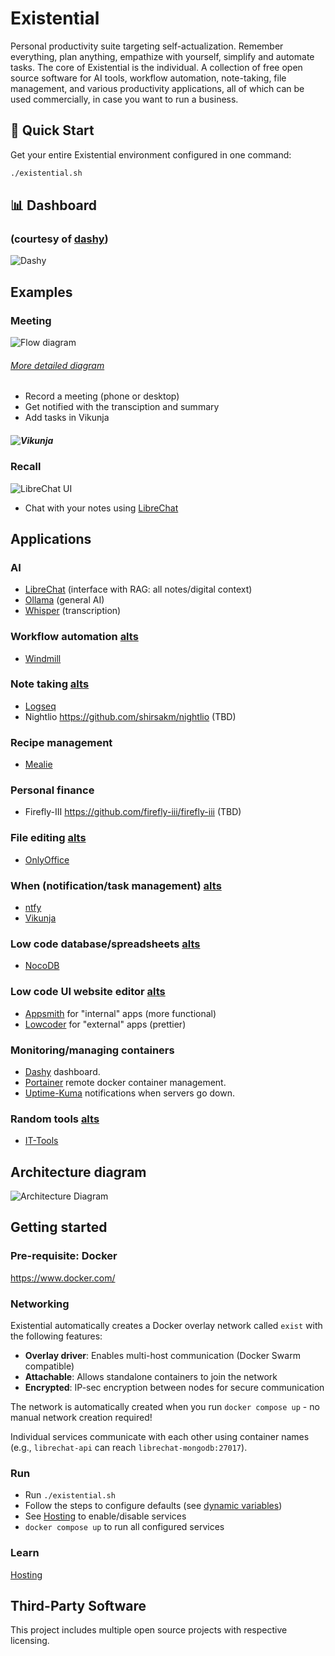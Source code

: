 # Existential

Personal productivity suite targeting self-actualization. Remember everything, plan anything, empathize with yourself, simplify and automate tasks. The core of Existential is the individual. A collection of free open source software for AI tools, workflow automation, note-taking, file management, and various productivity applications, all of which can be used commercially, in case you want to run a business.

## 🚀 Quick Start

Get your entire Existential environment configured in one command:

```bash
./existential.sh
```

## 📊 Dashboard
### (courtesy of [dashy](https://opensource.org/license/mit))
![Dashy](./services/dashy/dashy.png)

## Examples
### Meeting
![Flow diagram](./automations/flows/basic-flow.png)
###### [More detailed diagram](./automations/flows/transcribe/transcription.png)
- Record a meeting (phone or desktop)
- Get notified with the transciption and summary
- Add tasks in Vikunja
##### ![Vikunja](services/vikunja/vikunja.png)

### Recall
![LibreChat UI](./ai/libreChat/recall.png)
- Chat with your notes using [LibreChat](./ai/libreChat/README.md)

## Applications
### AI
- [LibreChat](./ai/libreChat/README.md) (interface with RAG: all notes/digital context)
- [Ollama](./ai/ollama/README.md) (general AI)
- [Whisper](./ai//whisper/README.md) (transcription)

### Workflow automation [alts](./graveyard/lowcodeWorkflow.md)
- [Windmill](./services/windmill/README.md)

### Note taking [alts](./graveyard/notes.md)
- [Logseq](./services/logseq/README.md)
- Nightlio https://github.com/shirsakm/nightlio (TBD)

### Recipe management
- [Mealie](./services/mealie/README.md)

### Personal finance
- Firefly-III https://github.com/firefly-iii/firefly-iii (TBD)

### File editing [alts](./graveyard/fileEditor.md)
- [OnlyOffice](https://www.onlyoffice.com/download-desktop.aspx#desktop)

### When (notification/task management) [alts](./graveyard/when.md)
- [ntfy](./services/ntfy/README.md)
- [Vikunja](./services/vikunja/README.md)

### Low code database/spreadsheets [alts](./graveyard/lowcodeDB.md)
- [NocoDB](./services/nocoDB/README.md)

### Low code UI website editor [alts](./graveyard/lowcodeUI.md)
- [Appsmith](./services/appsmith/README.md) for "internal" apps (more functional)
- [Lowcoder](./services/lowcoder/README.md) for "external" apps (prettier)

### Monitoring/managing containers
- [Dashy](./services/dashy/README.md) dashboard.
- [Portainer](./hosting/portainer/README.md) remote docker container management.
- [Uptime-Kuma](./hosting/uptimeKuma/README.md) notifications when servers go down.

### Random tools [alts](./graveyard/tools.md)
- [IT-Tools](./services/itTools/README.md)

## Architecture diagram
![Architecture Diagram](architecture.png)

## Getting started
### Pre-requisite: Docker
https://www.docker.com/

### Networking
Existential automatically creates a Docker overlay network called `exist` with the following features:
- **Overlay driver**: Enables multi-host communication (Docker Swarm compatible)
- **Attachable**: Allows standalone containers to join the network
- **Encrypted**: IP-sec encryption between nodes for secure communication

The network is automatically created when you run `docker compose up` - no manual network creation required!

Individual services communicate with each other using container names (e.g., `librechat-api` can reach `librechat-mongodb:27017`).

### Run
- Run `./existential.sh`
- Follow the steps to configure defaults (see [dynamic variables](./automations/existential/README.md#dynamic-variables))
- See [Hosting](/hosting/README.md#enabledisable-services) to enable/disable services
- `docker compose up` to run all configured services

### Learn
[Hosting](/hosting/README.md)

## Third-Party Software

This project includes multiple open source projects with respective licensing.
